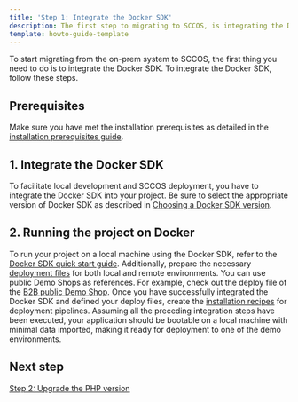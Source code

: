 ```yaml
---
title: 'Step 1: Integrate the Docker SDK'
description: The first step to migrating to SCCOS, is integrating the Docker SDK.
template: howto-guide-template
---
```


To start migrating from the on-prem system to SCCOS, the first thing you need to do is to integrate the Docker SDK. To integrate the Docker SDK, follow these steps.

## Prerequisites
Make sure you have met the installation prerequisites as detailed in the [installation prerequisites guide](/docs/scos/dev/set-up-spryker-locally/install-spryker/install-docker-prerequisites/install-docker-prerequisites-on-macos.html).

## 1. Integrate the Docker SDK
To facilitate local development and SCCOS deployment, you have to integrate the Docker SDK into your project. Be sure to select the appropriate version of Docker SDK as described in [Choosing a Docker SDK version](/docs/scos/dev/the-docker-sdk/{{site.version}}/choosing-a-docker-sdk-version.html).

## 2. Running the project on Docker
To run your project on a local machine using the Docker SDK, refer to the [Docker SDK quick start guide](/docs/scos/dev/the-docker-sdk/{{site.version}}/docker-sdk-quick-start-guide.html). Additionally, prepare the necessary [deployment files](/docs/scos/dev/the-docker-sdk/{{site.version}}/deploy-file/deploy-file.html) for both local and remote environments. You can use public Demo Shops as references. For example, check out the deploy file of the [B2B public Demo Shop](https://github.com/spryker-shop/b2b-demo-shop/blob/master/deploy.dev.yml).
Once you have successfully integrated the Docker SDK and defined your deploy files, create the [installation recipes](/docs/scos/dev/the-docker-sdk/{{site.version}}/installation-recipes-of-deployment-pipelines.html) for deployment pipelines. Assuming all the preceding integration steps have been executed, your application should be bootable on a local machine with minimal data imported, making it ready for deployment to one of the demo environments.

## Next step
[Step 2: Upgrade the PHP version](/docs/scos/dev/migration-concepts/migrate-to-sccos/step-2-upgrade-the-php-version.html)
